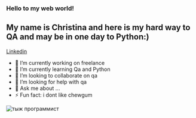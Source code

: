 ### Hello to my web world!
## My name is Christina and here is my hard way to QA and may be in one day to Python:)
[Linkedin](https://www.linkedin.com/in/kristina-ivanova-72874915a/)

- 🔭 I’m currently working on freelance
- 🌱 I’m currently learning Qa and Python
- 👯 I’m looking to collaborate on qa
- 🤔 I’m looking for help with qa
- 💬 Ask me about ...
- ⚡ Fun fact: i dont like chewgum

![тыж программист](https://oir.mobi/uploads/posts/2021-03/1616587122_19-p-programmirovanie-fon-25.jpg)



